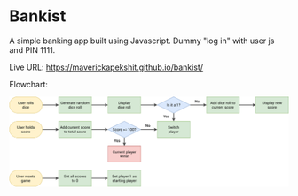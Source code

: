 # Bankist

A simple banking app built using Javascript. Dummy "log in" with user js and PIN 1111.

Live URL: https://maverickapekshit.github.io/bankist/

Flowchart:

![](https://github.com/MaverickApekshit/Pig-Game/blob/main/pig-game-flowchart.png?raw=true)
